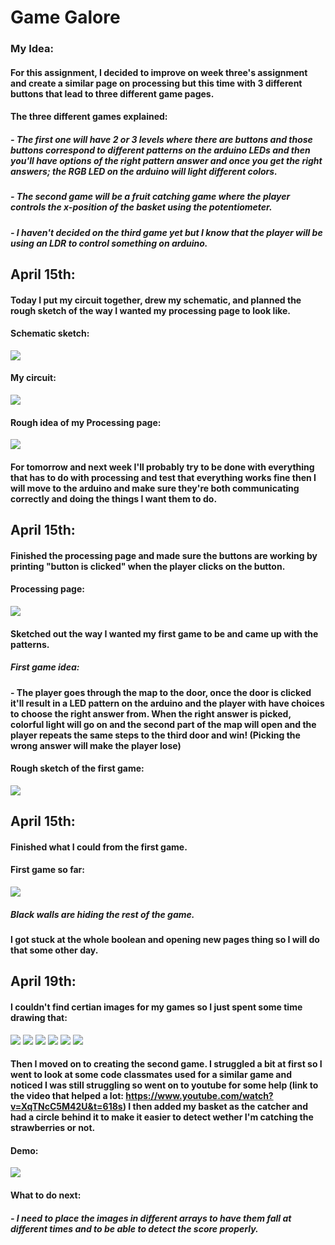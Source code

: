 # Game Galore
### My Idea:
#### For this assignment, I decided to improve on week three's assignment and create a similar page on processing but this time with 3 different buttons that lead to three different game pages.
#### The three different games explained:
##### - The first one will have 2 or 3 levels where there are buttons and those buttons correspond to different patterns on the arduino LEDs and then you'll have options of the right pattern answer and once you get the right answers; the RGB LED on the arduino will light different colors.
##### - The second game will be a fruit catching game where the player controls the x-position of the basket using the potentiometer.
##### - I haven't decided on the third game yet but I know that the player will be using an LDR to control something on arduino.
## April 15th:
#### Today I put my circuit together, drew my schematic, and planned the rough sketch of the way I wanted my processing page to look like.

#### Schematic sketch:
![](IMG_0625.JPG)
#### My circuit:
![](IMG_2003.jpg)
#### Rough idea of my Processing page:
![](IMG_0626.JPG)
#### For tomorrow and next week I'll probably try to be done with everything that has to do with processing and test that everything works fine then I will move to the arduino and make sure they're both communicating correctly and doing the things I want them to do.
## April 15th:
#### Finished the processing page and made sure the buttons are working by printing "button is clicked" when the player clicks on the button.
#### Processing page:
![](processingpage.png)
#### Sketched out the way I wanted my first game to be and came up with the patterns.
##### First game idea:
#### - The player goes through the map to the door, once the door is clicked it'll result in a LED pattern on the arduino and the player with have choices to choose the right answer from. When the right answer is picked, colorful light will go on and the second part of the map will open and the player repeats the same steps to the third door and win! (Picking the wrong answer will make the player lose)
#### Rough sketch of the first game:
![](Roughsketch1.JPG)
## April 15th:
#### Finished what I could from the first game.
#### First game so far:
![](firstgame1.png)
##### Black walls are hiding the rest of the game.
#### I got stuck at the whole boolean and opening new pages thing so I will do that some other day.
## April 19th:
#### I couldn't find certian images for my games so I just spent some time drawing that:
![](redLED.PNG)
![](yellowLED.PNG)
![](blueLED.PNG)
![](fly.PNG)
![](strawberry.PNG)
![](redstrawberry.PNG)
#### Then I moved on to creating the second game. I struggled a bit at first so I went to look at some code classmates used for a similar game and noticed I was still struggling so went on to youtube for some help (link to the video that helped a lot: https://www.youtube.com/watch?v=XqTNcC5M42U&t=618s) I then added my basket as the catcher and had a circle behind it to make it easier to detect wether I'm catching the strawberries or not. 
#### Demo: 
![](Strawberrygame1.gif)
#### What to do next:
##### - I need to place the images in different arrays to have them fall at different times and to be able to detect the score properly.

